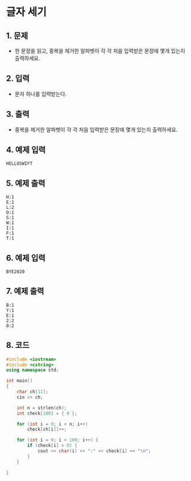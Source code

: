 # 글자 세기 #

## 1. 문제
- 한 문장을 읽고, 중복을 제거한 알파벳이 각 각 처음 입력받은 문장에 몇개 있는지 출력하세요.

## 2. 입력
- 문자 하나를 입력받는다.

## 3. 출력
- 중복을 제거한 알파벳이 각 각 처음 입력받은 문장에 몇개 있는지 출력하세요.

## 4. 예제 입력
```
HELLOSWIFT
```

## 5. 예제 출력
```
H:1
E:1
L:2
O:1
S:1
W:1
I:1
F:1
T:1
```

## 6. 예제 입력

```
BYE2020
```

## 7. 예제 출력

```
B:1
Y:1
E:1
2:2
0:2
```

## 8. 코드

```c++
#include <iostream>
#include <cstring>
using namespace std;

int main()
{
    char ch[11];
    cin >> ch;

    int n = strlen(ch);
    int check[100] = { 0 };

    for (int i = 0; i < n; i++)
        check[ch[i]]++;

    for (int i = 0; i < 100; i++) {
        if (check[i] > 0) {
            cout << char(i) << ":" << check[i] << "\n";
        }
    }

}
```
